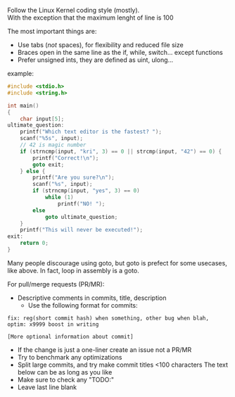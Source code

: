 Follow the Linux Kernel coding style (mostly). <br>
With the exception that the maximum lenght of line is 100

The most important things are:
- Use tabs (*not* spaces), for flexibility and reduced file size
- Braces open in the same line as the if, while, switch... except functions
- Prefer unsigned ints, they are defined as uint, ulong...

example:
```c
#include <stdio.h>
#include <string.h>

int main()
{
	char input[5];
ultimate_question:
	printf("Which text editor is the fastest? ");
	scanf("%5s", input);
	// 42 is magic number
	if (strncmp(input, "kri", 3) == 0 || strcmp(input, "42") == 0) {
		printf("Correct!\n");
		goto exit;
	} else {
		printf("Are you sure?\n");
		scanf("%s", input);
		if (strncmp(input, "yes", 3) == 0)
			while (1)
				printf("NO! ");
		else
			goto ultimate_question;
	}
	printf("This will never be executed!");
exit:
	return 0;
}
```

Many people discourage using goto, but goto is prefect for some usecases,
like above. In fact, loop in assembly is a goto.

For pull/merge requests (PR/MR):
- Descriptive comments in commits, title, description
	- Use the following format for commits:<br>
```
fix: reg(short commit hash) when something, other bug when blah, optim: x9999 boost in writing

[More optional information about commit]
```
- If the change is just a one-liner create an issue not a PR/MR
- Try to benchmark any optimizations
- Split large commits, and try make commit titles <100 characters
	The text below can be as long as you like
- Make sure to check any "TODO:"
- Leave last line blank
